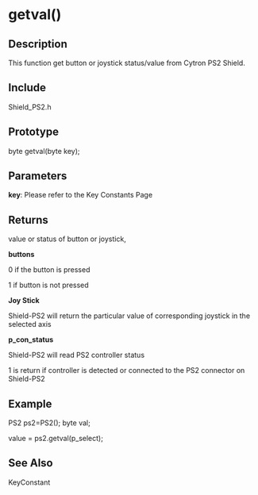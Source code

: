 # getval() #

## Description ##
This function get button or joystick status/value from Cytron PS2 Shield.


## Include ##
Shield\_PS2.h


## Prototype ##
byte getval(byte key);


## Parameters ##
**key**: Please refer to the Key Constants Page


## Returns ##
value or status of button or joystick,

**buttons**

0 if the button is pressed

1 if button is not pressed

**Joy Stick**

Shield-PS2 will return the particular value of corresponding joystick in the selected axis

**p\_con\_status**

Shield-PS2 will read PS2 controller status

1 is return if controller is detected or connected to the PS2 connector on Shield-PS2


## Example ##
PS2 ps2=PS2();
byte val;

value = ps2.getval(p\_select);



## See Also ##

KeyConstant